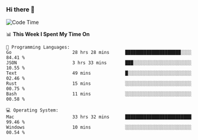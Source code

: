 ### Hi there 👋

<!--
**CrazyCollin/crazycollin** is a ✨ _special_ ✨ repository because its `README.md` (this file) appears on your GitHub profile.

Here are some ideas to get you started:

- 🔭 I’m currently working on ...
- 🌱 I’m currently learning ...
- 👯 I’m looking to collaborate on ...
- 🤔 I’m looking for help with ...
- 💬 Ask me about ...
- 📫 How to reach me: ...
- 😄 Pronouns: ...
- ⚡ Fun fact: ...
-->

<!--START_SECTION:waka-->
![Code Time](http://img.shields.io/badge/Code%20Time-3%2C493%20hrs%2027%20mins-blue)

📊 **This Week I Spent My Time On** 

```text
💬 Programming Languages: 
Go                       28 hrs 28 mins      █████████████████████░░░░   84.41 % 
JSON                     3 hrs 33 mins       ███░░░░░░░░░░░░░░░░░░░░░░   10.55 % 
Text                     49 mins             █░░░░░░░░░░░░░░░░░░░░░░░░   02.46 % 
Rust                     15 mins             ░░░░░░░░░░░░░░░░░░░░░░░░░   00.75 % 
Bash                     11 mins             ░░░░░░░░░░░░░░░░░░░░░░░░░   00.58 % 

💻 Operating System: 
Mac                      33 hrs 32 mins      █████████████████████████   99.46 % 
Windows                  10 mins             ░░░░░░░░░░░░░░░░░░░░░░░░░   00.54 % 
```


<!--END_SECTION:waka-->
